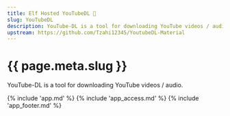 ```yaml
---
title: Elf Hosted YouTubeDL 🧝
slug: YouTubeDL
description: YouTube-DL is a tool for downloading YouTube videos / audio
upstream: https://github.com/Tzahi12345/YoutubeDL-Material
---
```


# {{ page.meta.slug }}

YouTube-DL is a tool for downloading YouTube videos / audio.

{% include 'app.md' %}
{% include 'app_access.md' %}
{% include 'app_footer.md' %}